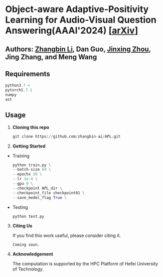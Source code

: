 # Object-aware Adaptive-Positivity Learning for Audio-Visual Question Answering(AAAI'2024) [[arXiv](https://arxiv.org/abs/2312.12816)]

Authors: [Zhangbin Li](https://github.com/zhangbin-ai), Dan Guo, [Jinxing Zhou](https://github.com/jasongief), Jing Zhang, and Meng Wang
---
## Requirements

```python
python3.7 +
pytorch1.7.1
numpy
ast
```


## Usage

1. **Cloning this repo**

   ```python
   git clone https://github.com/zhangbin-ai/APL.git
   ```


2. **Getting Started**

 + Training
     ```python
     python train.py \
     --batch-size 64 \
     --epochs 30 \
     --lr 1e-4 \
     --gpu 0 \
     --checkpoint APL_dir \
     --checkpoint_file checkpoint01 \
     --save_model_flag True \
     ```

 + Testing
     ```python
     python test.py
     ```

3. **Citing Us**

    If you find this work useful, please consider citing it.
    ```
    Coming soon.
    ```

4. **Acknowledgement**

      The computation is supported by the HPC Platform of Hefei University of Technology.
